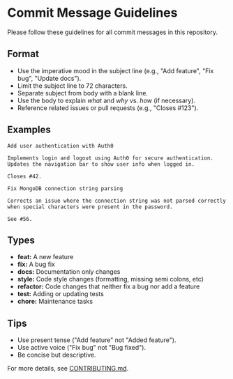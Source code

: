 # Commit Message Guidelines

Please follow these guidelines for all commit messages in this repository.

## Format

- Use the imperative mood in the subject line (e.g., "Add feature", "Fix bug", "Update docs").
- Limit the subject line to 72 characters.
- Separate subject from body with a blank line.
- Use the body to explain *what* and *why* vs. *how* (if necessary).
- Reference related issues or pull requests (e.g., "Closes #123").

## Examples

```
Add user authentication with Auth0

Implements login and logout using Auth0 for secure authentication.
Updates the navigation bar to show user info when logged in.

Closes #42.
```

```
Fix MongoDB connection string parsing

Corrects an issue where the connection string was not parsed correctly
when special characters were present in the password.

See #56.
```

## Types

- **feat:** A new feature
- **fix:** A bug fix
- **docs:** Documentation only changes
- **style:** Code style changes (formatting, missing semi colons, etc)
- **refactor:** Code changes that neither fix a bug nor add a feature
- **test:** Adding or updating tests
- **chore:** Maintenance tasks

## Tips

- Use present tense ("Add feature" not "Added feature").
- Use active voice ("Fix bug" not "Bug fixed").
- Be concise but descriptive.

For more details, see [CONTRIBUTING.md](../docs/CONTRIBUTING.md).
